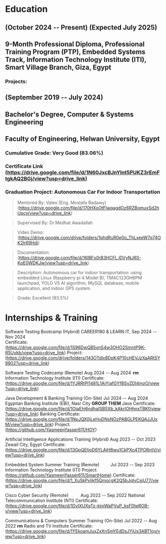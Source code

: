 # Education

## (October 2024 -- Present) (Expected July 2025) 
## 9-Month Professional Diploma, Professional Training Program (PTP), Embedded Systems Track, Information Technology Institute (ITI), Smart Village Branch, Giza, Egypt 


### Projects:





## (September 2019 -- July 2024) 

## Bachelor's Degree, Computer & Systems Engineering

## Faculty of Engineering, Helwan University, Egypt  

### Cumulative Grade: Very Good (83.06%)  

### Certificate Link (https://drive.google.com/file/d/1N60JxcBJnYlnt5PUKZ3rEmFtgkAQ2BGj/view?usp=drive_link)  

### Graduation Project: Autonomous Car For Indoor Transportation 

> Mentored By: Valeo (Eng. Mostafa Badawy) (https://drive.google.com/file/d/170HXoOtFlwqagdOz6RZBomuxSd2hUpcy/view?usp=drive_link)

> Supervised By: Dr.Medhat Awadallah

> Video Demo: (https://drive.google.com/drive/folders/1phdRuR0e0o_ThLxeeW7q74OK2lr69Hdi)  

> Documentation: (https://drive.google.com/file/d/16lBFx0rB3HCFI_jDVyNJ6S-KpE0WDKJw/view?usp=drive_link) 

> Description: Autonomous car for indoor transportation: using embedded Linux (Raspberry pi 4 Model B), TM4C123GH6PM launchpad, YOLO V5 AI algorithm, MySQL database, mobile application, and indoor GPS system. 

> Grade: Excellent (93.5%)  



# Internships & Training
Software Testing Bootcamp (Hybrid)
CAREER180 & LEARN IT,            Sep 2024 -- Nov 2024    
Certificate:(https://drive.google.com/file/d/1S96DwQB5vnS4w3OHO2SmntP9K-R5Uvkb/view?usp=drive_link)
Project: (https://drive.google.com/drive/folders/143OTdlx8DpK4P10cHEVJzXaARtSY9802?usp=drive_link)


Software Testing Codecamp (Remote)        Aug 2024 -- Aug 2024   **rm**
Information Technology Institute (ITI)
Certificate: (https://drive.google.com/file/d/1YJRRtPI1481L1AiYjafGYfBSyZDI4mzO/view?usp=drive_link)

Java Development & Banking Training (On-Site)  Jul 2024 -- Aug 2024
Egyptian Banking Institute (EBI), Nasr City
**GROUP THEM** Java Certificate: (https://drive.google.com/file/d/1OjaEhj6ndhaISB5Xb_kAkrIOHhnxTBKf/view?usp=drive_link) Banking Certificate: (https://drive.google.com/file/d/1NpJQX0jLeHoDNsNOzPABGLPEKQAJJUxM/view?usp=drive_link)
Project: (https://github.com/YasmeenYasser611/HOY)

Artificial Intelligence Applications Training (Hybrid)   Aug 2023 -- Oct 2023
Zewail City, Egypt
Certificate: (https://drive.google.com/file/d/13GpQEtjoD6YLAjH8wu1CkPXo4TPORntV/view?usp=drive_link)

Embedded System Summer Training (Remote)              Jul 2023 -- Sep 2023     
Information Technology Institute (ITI)
Project:(https://github.com/YasmeenYasser611/SmartHome)
Certificate:(https://drive.google.com/file/d/1_XuSkPxljkf5QmocgK2Q5bJqIvCsjU77/view?usp=drive_link)

Cisco Cyber Security (Remote)               Aug 2022 -- Sep 2022 
National Telecommunication Institute (NTI)
Certificate: (https://drive.google.com/file/d/1DvlXUXgTz-kjniWaPVuP_ksFDteROB-v/view?usp=drive_link)

Communications & Computers Summer Training (On-Site) Jul 2022 -- Aug 2022 **rm**
Radio and TV Institute 
Certificate: (https://drive.google.com/file/d/1YEkoamJuxZxXnSmYEdDsJYiUs3ABT1oy/view?usp=drive_link)




